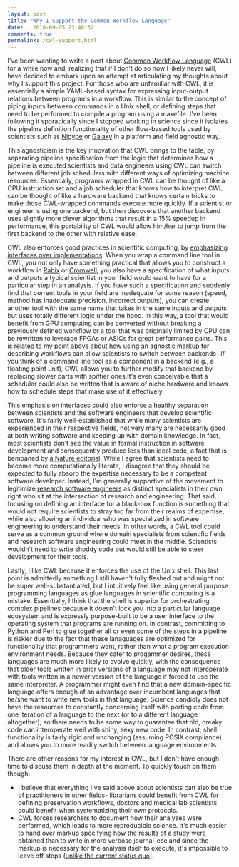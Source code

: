 ```yaml
---
layout: post
title: "Why I Support the Common Workflow Language"
date:   2018-09-05 23:48:32
comments: true
permalink: /cwl-support.html
---
```


I've been wanting to write a post about [Common Workflow Language](https://www.commonwl.org/) (CWL) for a while now and, realizing that if I don't do so now I likely never will, have decided to embark upon an attempt at articulating my thoughts about why I support this project.  For those who are unfamiliar with CWL, it is essentially a simple YAML-based syntax for expressing input-output relations between programs in a workflow.  This is similar to the concept of piping inputs between commands in a Unix shell, or defining steps that need to be performed to compile a program using a makefile.  I've been following it sporadically since I stopped working in science since it isolates the pipeline definition functionality of other flow-based tools used by scientists such as [Nipype](https://nipype.readthedocs.io/en/latest/) or [Galaxy](https://usegalaxy.org/) in a platform and field agnostic way.

This agnosticism is the key innovation that CWL brings to the table; by separating pipeline specification from the logic that determines how a pipeline is executed scientists and data engineers using CWL can switch between different job schedulers with different ways of optimizing machine resources.  Essentially, programs wrapped in CWL can be thought of like a CPU instruction set and a job scheduler that knows how to interpret CWL can be thought of like a hardware backend that knows certain tricks to make those CWL-wrapped commands execute more quickly.  If a scientist or engineer is using one backend, but then discovers that another backend uses slightly more clever algorithms that result in a 15% speedup in performance, this portability of CWL would allow him/her to jump from the first backend to the other with relative ease.  

CWL also enforces good practices in scientific computing, by [emphasizing interfaces over implementations](https://joshldavis.com/2013/07/01/program-to-an-interface-fool/).  When you wrap a command line tool in CWL, you not only have something practical that allows you to construct a workflow in [Rabix](http://rabix.io/) or [Cromwell](https://cromwell.readthedocs.io/en/stable/LanguageSupport/), you also have a specification of what inputs and outputs a typical scientist in your field would want to have for a particular step in an analysis.  If you have such a specification and suddenly find that current tools in your field are inadequate for some reason (speed, method has inadequate precision, incorrect outputs), you can create another tool with the same name that takes in the same inputs and outputs but uses totally different logic under the hood.  In this way, a tool that would benefit from GPU computing can be converted without breaking a previously defined workflow or a tool that was originally limited by CPU can be rewritten to leverage FPGAs or ASICs for great performance gains.  This is related to my point above about how using an agnostic markup for describing workflows can allow scientists to switch between backends- if you think of a command line tool as a component in a backend (e.g., a floating point unit), CWL allows you to further modify that backend by replacing slower parts with spiffier ones.It's even conceivable that a scheduler could also be written that is aware of niche hardware and knows how to schedule steps that make use of it effectively.

This emphasis on interfaces could also enforce a healthy separation between scientists and the software engineers that develop scientific software.  It's fairly well-established that while many scientists are experienced in their respective fields, not very many are necessarily good at both writing software and keeping up with domain knowledge.  In fact, most scientists don't see the value in formal instruction in software development and consequently produce less than ideal code, a fact that is bemoaned by [a Nature editorial](https://www.nature.com/news/2010/101013/full/467775a.html).  While I agree that scientists need to become more computationally literate, I disagree that they should be expected to fully absorb the expertise necessary to be a competent software developer.  Instead, I'm generally supportive of the movement to legitimize [research software engineers](https://rse.ac.uk/who/) as distinct specialists in their own right who sit at the intersection of research and engineering.  That said, focusing on defining an interface for a black-box function is something that would not require scientists to stray too far from their realms of expertise, while also allowing an individual who was specialized in software engineering to understand their needs.  In other words, a CWL tool could serve as a common ground where domain specialists from scientific fields and research software engineering could meet in the middle.  Scientists wouldn't need to write shoddy code but would still be able to steer development for their tools.

Lastly, I like CWL because it enforces the use of the Unix shell.  This last point is admittedly something I still haven't fully fleshed out and might not be super well-substantiated, but I intuitively feel like using general purpose programming languages as glue languages in scientific computing is a mistake.  Essentially, I think that the shell is superior for orchestrating complex pipelines because it doesn't lock you into a particular language ecosystem and is expressly purpose-built to be a user interface to the operating system that programs are running on.  In contrast, committing to Python and Perl to glue together all or even some of the steps in a pipeline is riskier due to the fact that these lanaguages are optimized for functionality that programmers want, rather than what a program execution environment needs.  Because they cater to progammer desires, these languages are much more likely to evolve quickly, with the consequence that older tools written in prior versions of a language may not interoperate with tools written in a newer version of the language if forced to use the same interpreter.  A programmer might even find that a new domain-specific language offers enough of an advantage over incumbent languages that he/she want to write new tools in that language.  Science candidly does not have the resources to constantly concerning itself with porting code from one iteration of a language to the next (or to a different language altogether), so there needs to be some way to guarantee that old, creaky code can interoperate well with shiny, sexy new code.  In contrast, shell functionality is fairly rigid and unchanging (assuming POSIX compliance) and allows you to more readily switch between language environments.

There are other reasons for my interest in CWL, but I don't have enough time to discuss them in depth at the moment.  To quickly touch on them though:

* I believe that everything I've said above about scientists can also be true of practitioners in other fields- librarians could benefit from CWL for defining preservation workflows, doctors and medical lab scientists could benefit when systematizing their own protocols.
* CWL forces researchers to document how their analyses were performed, which leads to more reproducible science.  It's much easier to hand over markup specifying how the results of a study were obtained than to write in more verbose journal-ese and since the markup is necessary for the analysis itself to execute, it's impossible to leave off steps ([unlike the current status quo](https://www.ncbi.nlm.nih.gov/pubmed/22796459)].
